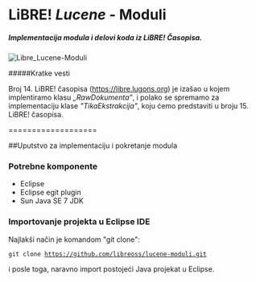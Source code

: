 LiBRE! _Lucene_ - Moduli
===================
##### Implementacija modula i delovi koda iz LiBRE! Časopisa.

 
 
![Libre_Lucene-Moduli](http://www.deanchugall.info/LibreSlike/LiBRE-Lucene-application-LOGO_.png "Lucene Moduli")

#####Kratke vesti

Broj 14. LiBRE! časopisa (https://libre.lugons.org) je izašao u kojem implentiramo klasu _„RawDokumenta”_, i polako 
se spremamo za implementaciju klase _"TikaEkstrakcija"_, koju ćemo predstaviti u broju 15. LiBRE! časopisa.

===================

##Uputstvo za implementaciju i pokretanje modula


### Potrebne komponente
  - Eclipse
  - Eclipse egit plugin
  - Sun Java SE 7 JDK
### Importovanje projekta u Eclipse IDE
Najlakši način je komandom "git clone":

<code>git clone https://github.com/libreoss/lucene-moduli.git</code>

i posle toga, naravno import postojeći Java projekat u Eclipse.

